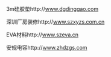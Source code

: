 3m硅胶垫http://www.dgdinggao.com

深圳厂房装修http://www.szxyzs.com.cn

EVA材料http://www.szeva.cn

安规电容http://www.zhdzgs.com
